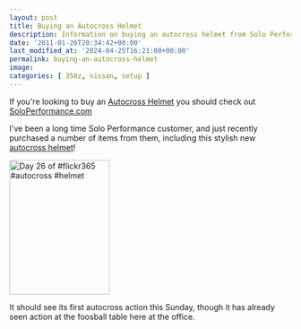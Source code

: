 ```yaml
---
layout: post
title: Buying an Autocross Helmet
description: Information on buying an autocross helmet from Solo Performance Specialties
date: '2011-01-26T20:34:42+00:00'
last_modified_at: '2024-04-25T16:21:00+00:00'
permalink: buying-an-autocross-helmet
image:
categories: [ 350z, nissan, setup ]
---
```

If you're looking to buy an [Autocross Helmet](https://soloperformance.com/collections/helmets-and-accessories) you should check out [SoloPerformance.com](https://www.soloperformance.com)

I've been a long time Solo Performance customer, and just recently purchased a number of items from them, including this stylish new [autocross helmet](https://soloperformance.com/collections/helmets-and-accessories)!

<a href="https://www.flickr.com/photos/chammond/5390956023/"><img border="0" alt="Day 26 of #flickr365 #autocross #helmet" src="https://farm6.static.flickr.com/5296/5390956023_41ce9910af_m.jpg" width="179" height="240" /></a>

It should see its first autocross action this Sunday, though it has already seen action at the foosball table here at the office.

